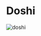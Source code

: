 # Doshi
![doshi](https://user-images.githubusercontent.com/121312707/229459110-d0b37861-455a-43f9-ae6b-7f00ccd3adf5.png)

